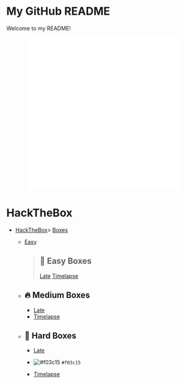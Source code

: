 # My GitHub README

Welcome to my README!

<div align="center">
    <img src="example.svg" width="400" height="400" alt="css-in-readme">
</div>


# HackTheBox

- [HackTheBox](#hackthebox)> [Boxes](#boxes)
    - [Easy](#easy)
      > ## 🚀 Easy Boxes
        > [Late](Boxes/Easy/Late/Late.md)
        > [Timelapse](Boxes/Easy/Late/Late.md)
        
    - ## 🔥 Medium Boxes
      - [Late](Boxes/Easy/Late/Late.md)
      - [Timelapse](Boxes/Easy/Late/Late.md)
      
    - ## 💪 Hard Boxes
      - [Late](Boxes/Easy/Late/Late.md)
      - ![#f03c15](https://placehold.it/15/f03c15/000000?text=+) `#f03c15`

      - [Timelapse](Boxes/Easy/Late/Late.md)

<style>
 
  /* Add some styling to the table of contents */
  #markdown-toc {
    padding: 10px;
    border: 1px solid #ccc;
    border-radius: 5px;
    font-family: sans-serif;
    font-size: 14px;
  }
  
  #markdown-toc a {
    color: #333;
    text-decoration: none;
  }
  
  #markdown-toc a:hover {
    color: #007bff;
  }
 
</style>
